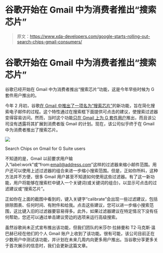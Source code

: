 # 谷歌开始在 Gmail 中为消费者推出“搜索芯片”

> 原文：<https://www.xda-developers.com/google-starts-rolling-out-search-chips-gmail-consumers/>

# 谷歌开始在 Gmail 中为消费者推出“搜索芯片”

谷歌已经开始在 Gmail 中为消费者推出“搜索芯片”功能，这是今年早些时候为 G 套件用户推出的。

今年 2 月初，谷歌[在 Gmail 中推出了一项名为“搜索芯片”](https://www.xda-developers.com/gmail-search-chips-g-suite/)的新功能，旨在简化搜索电子邮件的过程。这个特性通过在搜索框下面提供可点击的建议，使搜索过滤器变得容易访问。然而，当时这个功能[只在 Gmail 上为 G 套件用户](https://gsuiteupdates.googleblog.com/2020/02/gmail-search-chips-ga.html)推出，而且该公司没有透露将其扩展到消费者版 Gmail 的计划。现在，该公司似乎终于在 Gmail 中为消费者推出了搜索芯片。

 <picture>![](img/3c2a76139af22072bd2029392042ba84.png)</picture> 

Search Chips on Gmail for G Suite users

不知道的是，Gmail 以前要求用户输入“label:work”或“from:email@address.com”这样的过滤器来缩小邮件范围。用户还可以使用上述过滤器的组合来进一步缩小搜索范围。但是，正如你所料，这种方法并不方便，很多 Gmail 用户甚至不知道如何使用这些过滤器。有了这一新功能，用户将能够在搜索栏中键入一个关键词(或关键词的组合)，以显示可点击的过滤建议或“搜索芯片”。

正如你在上面的截图中看到的，键入关键字“calibrate”会出现一些过滤建议，包括排除图表、任何时间、有附件和给我。点击这些建议，您可以进一步缩小搜索范围，这比键入旧的过滤器要容易得多。此外，如果过滤器建议在特定情况下没有任何帮助，您还可以通过单击建议旁边的选项来运行高级搜索。

虽然谷歌尚未正式宣布推出该功能，但我们团队的米莎尔·拉赫曼和 T2·马克斯·温巴赫已经在他们的个人 Gmail 账户上收到了该功能。很有可能，该公司目前正在少数用户中测试该功能，并计划在未来几周内向更多用户推出。当谷歌分享更多关于首次展示的信息时，我们会更新这篇文章。